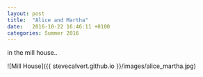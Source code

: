 ```yaml
---
layout: post
title:  "Alice and Martha"
date:   2016-10-22 16:46:11 +0100
categories: Summer 2016
---
```

in the mill house..

![Mill House]({{ stevecalvert.github.io }}/images/alice_martha.jpg)
